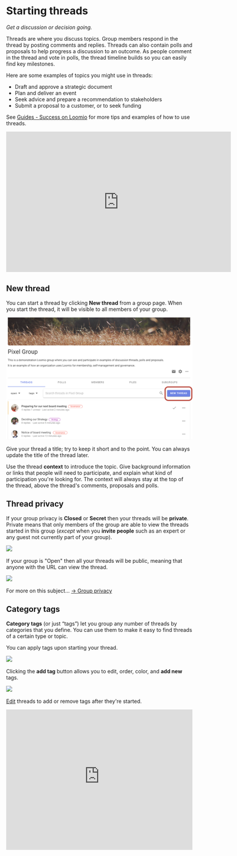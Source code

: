 # Starting threads
_Get a discussion or decision going._

Threads are where you discuss topics.  Group members respond in the thread by posting comments and replies. Threads can also contain polls and proposals to help progress a discussion to an outcome.  As people comment in the thread and vote in polls, the thread timeline builds so you can easily find key milestones.

Here are some examples of topics you might use in threads:
- Draft and approve a strategic document
- Plan and deliver an event
- Seek advice and prepare a recommendation to stakeholders
- Submit a proposal to a customer, or to seek funding

See [Guides - Success on Loomio](https://help.loomio.com/en/guides/engage-group.html) for more tips and examples of how to use threads.

<div class="iframe-container"><iframe width="608" height="380" src="https://www.youtube.com/embed/1qxGl8MBA88" title="YouTube video player" frameborder="0" allow="accelerometer; autoplay; clipboard-write; encrypted-media; gyroscope; picture-in-picture" allowfullscreen></iframe></div>

## New thread

You can start a thread by clicking **New thread** from a group page. When you start the thread, it will be visible to all members of your group.

![start new thread button](thread_start_new.png)

Give your thread a title; try to keep it short and to the point. You can always update the title of the thread later.

Use the thread **context** to introduce the topic. Give background information or links that people will need to participate, and explain what kind of participation you're looking for. The context will always stay at the top of the thread, above the thread's comments, proposals and polls.

## Thread privacy
If your group privacy is **Closed** or **Secret** then your threads will be **private**. Private means that only members of the group are able to view the threads started in this group (*except* when you **invite people** such as an expert or any guest not currently part of your group).

![](private_thread_label.png)

If your group is "Open" then all your threads will be public, meaning that anyone with the URL can view the thread.

![](open_thread_label.png)

For more on this subject… [→ Group privacy](/en/guides/getting_started/starting_a_group/#privacy)

## Category tags

**Category tags** (or just “tags”) let you group any number of threads by categories that you define. You can use them to make it easy to find threads of a certain type or topic.

You can apply tags upon starting your thread.

![](category_tag_discussions.png)

Clicking the **add tag** button allows you to edit, order, color, and **add new** tags.

![](organize_with_category_tags.png)

[Edit](https://help.loomio.com/en/guides/getting_started/having_discussions/#keep-the-title-and-context-relevant) threads to add or remove tags after they're started.

<iframe width="100%" height="380px" src="https://www.youtube-nocookie.com/embed/ntauplSLsQE?rel=0" frameborder="0" allowfullscreen></iframe>
